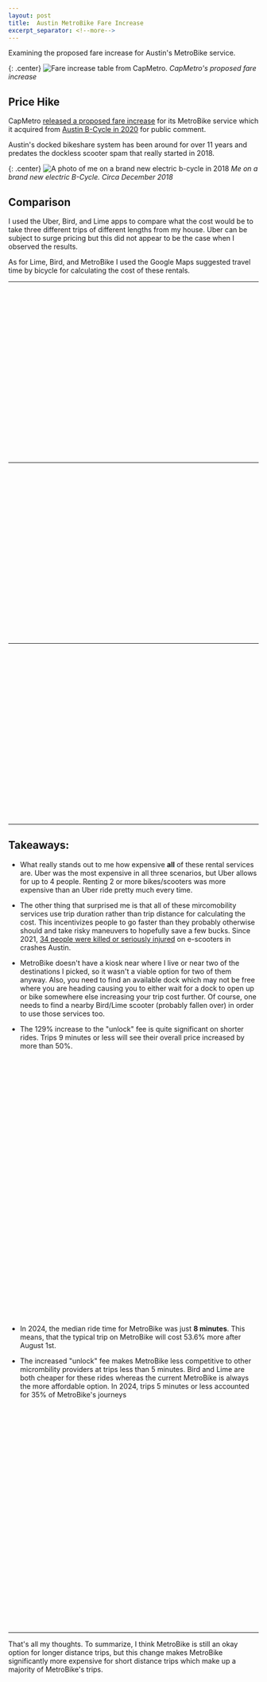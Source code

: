 ```yaml
---
layout: post
title:  Austin MetroBike Fare Increase
excerpt_separator: <!--more-->
---
```


Examining the proposed fare increase for Austin's MetroBike service.

<!--more-->

{: .center}
![Fare increase table from CapMetro.]({{site.baseurl}}/images/fare_increase.png)
*CapMetro's proposed fare increase*

## Price Hike

CapMetro [released a proposed fare increase](https://www.capmetro.org/bikeshare/bikeshare-fares) for its MetroBike service which it acquired from [Austin B-Cycle in 2020](https://www.bcycle.com/news/2020/09/25/austin-bcycle-rebranded-as-metrobike) for public comment.

Austin's docked bikeshare system has been around for over 11 years and predates the dockless scooter spam that really started in 2018.

{: .center}
![A photo of me on a brand new electric b-cycle in 2018]({{site.baseurl}}/images/bcycle_2018.jpeg)
*Me on a brand new electric B-Cycle. Circa December 2018*

## Comparison

I used the Uber, Bird, and Lime apps to compare what the cost would be to take three different trips of different lengths from my house. Uber can be subject to surge pricing but this did not appear to be the case when I observed the results. 

As for Lime, Bird, and MetroBike I used the Google Maps suggested travel time by bicycle for calculating the cost of these rentals.


***

<div style="min-height:335px" id="datawrapper-vis-uo7OI"><script type="text/javascript" defer src="https://datawrapper.dwcdn.net/uo7OI/embed.js" charset="utf-8" data-target="#datawrapper-vis-uo7OI"></script><noscript><img src="https://datawrapper.dwcdn.net/uo7OI/full.png" alt="" /></noscript></div>

***

<div style="min-height:335px" id="datawrapper-vis-bQFwr"><script type="text/javascript" defer src="https://datawrapper.dwcdn.net/bQFwr/embed.js" charset="utf-8" data-target="#datawrapper-vis-bQFwr"></script><noscript><img src="https://datawrapper.dwcdn.net/bQFwr/full.png" alt="" /></noscript></div>

***

<div style="min-height:335px" id="datawrapper-vis-ARpvA"><script type="text/javascript" defer src="https://datawrapper.dwcdn.net/ARpvA/embed.js" charset="utf-8" data-target="#datawrapper-vis-ARpvA"></script><noscript><img src="https://datawrapper.dwcdn.net/ARpvA/full.png" alt="" /></noscript></div>

***

## Takeaways:

- What really stands out to me how expensive **all** of these rental services are. Uber was the most expensive in all three scenarios, but Uber allows for up to 4 people. Renting 2 or more bikes/scooters was more expensive than an Uber ride pretty much every time.

- The other thing that surprised me is that all of these mircomobility services use trip duration rather than trip distance for calculating the cost. This incentivizes people to go faster than they probably otherwise should and take risky maneuvers to hopefully save a few bucks. Since 2021, [34 people were killed or seriously injured](https://visionzero.austin.gov/viewer/) on e-scooters in crashes Austin. 

- MetroBike doesn't have a kiosk near where I live or near two of the destinations I picked, so it wasn't a viable option for two of them anyway. Also, you need to find an available dock which may not be free where you are heading causing you to either wait for a dock to open up or bike somewhere else increasing your trip cost further. Of course, one needs to find a nearby Bird/Lime scooter (probably fallen over) in order to use those services too.

- The 129% increase to the "unlock" fee is quite significant on shorter rides. Trips 9 minutes or less will see their overall price increased by more than 50%. 

<div style="min-height:391px" id="datawrapper-vis-pd7zZ"><script type="text/javascript" defer src="https://datawrapper.dwcdn.net/pd7zZ/embed.js" charset="utf-8" data-target="#datawrapper-vis-pd7zZ"></script><noscript><img src="https://datawrapper.dwcdn.net/pd7zZ/full.png" alt="" /></noscript></div>

<div style="min-height:133px" id="datawrapper-vis-jII9y"><script type="text/javascript" defer src="https://datawrapper.dwcdn.net/jII9y/embed.js" charset="utf-8" data-target="#datawrapper-vis-jII9y"></script><noscript><img src="https://datawrapper.dwcdn.net/jII9y/full.png" alt="" /></noscript></div>

- In 2024, the median ride time for MetroBike was just **8 minutes**. This means, that the typical trip on MetroBike will cost 53.6% more after August 1st.

- The increased "unlock" fee makes MetroBike less competitive to other micrombility providers at trips less than 5 minutes. Bird and Lime are both cheaper for these rides whereas the current MetroBike is always the more affordable option. In 2024, trips 5 minutes or less accounted for 35% of MetroBike's journeys

<div style="min-height:442px" id="datawrapper-vis-nUarM"><script type="text/javascript" defer src="https://datawrapper.dwcdn.net/nUarM/embed.js" charset="utf-8" data-target="#datawrapper-vis-nUarM"></script><noscript><img src="https://datawrapper.dwcdn.net/nUarM/full.png" alt="" /></noscript></div>

***

That's all my thoughts. To summarize, I think MetroBike is still an  okay option for longer distance trips, but this change makes MetroBike significantly more expensive for short distance trips which make up a majority of MetroBike's trips. 
